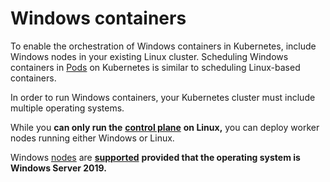 # Windows containers

To enable the orchestration of Windows containers in Kubernetes, include Windows nodes in your existing Linux cluster. Scheduling Windows containers in [Pods](https://kubernetes.io/docs/concepts/workloads/pods/) on Kubernetes is similar to scheduling Linux-based containers.

In order to run Windows containers, your Kubernetes cluster must include multiple operating systems.&#x20;

While you **can only run the** [**control plane**](https://kubernetes.io/docs/reference/glossary/?all=true#term-control-plane) **on Linux,** you can deploy worker nodes running either Windows or Linux.

Windows [nodes](https://kubernetes.io/docs/concepts/architecture/nodes/) are [**supported**](https://kubernetes.io/docs/concepts/windows/intro/#windows-os-version-support) **provided that the operating system is Windows Server 2019.**



